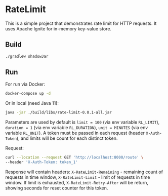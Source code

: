 # RateLimit
This is a simple project that demonstrates rate limit for HTTP requests. It uses Apache Ignite 
for in-memory key-value store. 

## Build
```sh
./gradlew shadowJar
```

## Run
For run via Docker:
```sh
docker-compose up -d
```
Or in local (need Java 11):
```sh
java -jar ./build/libs/rate-limit-0.0.1-all.jar
```

Parameters are used by default is `limit = 100` (via env variable `RL_LIMIT`), `duration = 1` 
(via env variable `RL_DURATION`), `unit = MINUTES` (via env variable `RL_UNIT`). A token must 
be passed in each request (header `X-Auth-Token`), and limits will be count for each distinct token.

Request:
```sh
curl --location --request GET 'http://localhost:8000/route' \
--header 'X-Auth-Token: token_1'
```

Response will contain headers: `X-RateLimit-Remaining` - remaining count of requests in time window, 
`X-RateLimit-Limit` - limit of requests in time window. If limit is exhausted, `X-RateLimit-Retry-After` 
will be return, showing seconds for reset counter for this token.